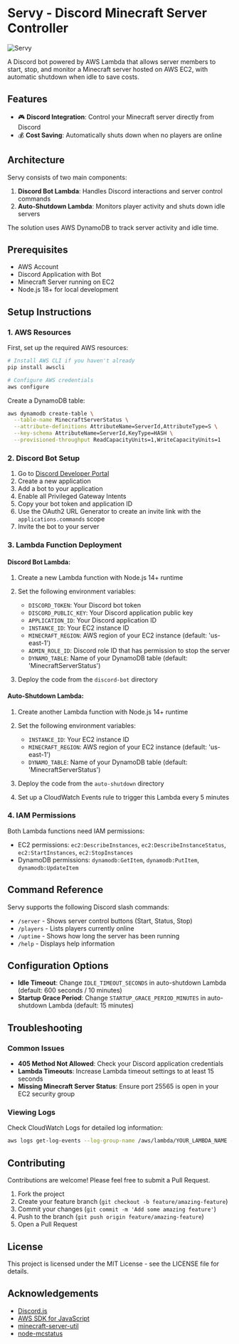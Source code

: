 # Servy - Discord Minecraft Server Controller

![Servy](https://github.com/user-attachments/assets/6f8dc795-4292-428e-99da-dce3b272f532)


A Discord bot powered by AWS Lambda that allows server members to start, stop, and monitor a Minecraft server hosted on AWS EC2, with automatic shutdown when idle to save costs.

## Features

- 🎮 **Discord Integration**: Control your Minecraft server directly from Discord
- 💰 **Cost Saving**: Automatically shuts down when no players are online

## Architecture

Servy consists of two main components:

1. **Discord Bot Lambda**: Handles Discord interactions and server control commands
2. **Auto-Shutdown Lambda**: Monitors player activity and shuts down idle servers

The solution uses AWS DynamoDB to track server activity and idle time.

## Prerequisites

- AWS Account
- Discord Application with Bot
- Minecraft Server running on EC2
- Node.js 18+ for local development

## Setup Instructions

### 1. AWS Resources

First, set up the required AWS resources:

```bash
# Install AWS CLI if you haven't already
pip install awscli

# Configure AWS credentials
aws configure
```

Create a DynamoDB table:

```bash
aws dynamodb create-table \
  --table-name MinecraftServerStatus \
  --attribute-definitions AttributeName=ServerId,AttributeType=S \
  --key-schema AttributeName=ServerId,KeyType=HASH \
  --provisioned-throughput ReadCapacityUnits=1,WriteCapacityUnits=1
```

### 2. Discord Bot Setup

1. Go to [Discord Developer Portal](https://discord.com/developers/applications)
2. Create a new application
3. Add a bot to your application
4. Enable all Privileged Gateway Intents
5. Copy your bot token and application ID
6. Use the OAuth2 URL Generator to create an invite link with the `applications.commands` scope
7. Invite the bot to your server

### 3. Lambda Function Deployment

#### Discord Bot Lambda:

1. Create a new Lambda function with Node.js 14+ runtime
2. Set the following environment variables:
   - `DISCORD_TOKEN`: Your Discord bot token
   - `DISCORD_PUBLIC_KEY`: Your Discord application public key
   - `APPLICATION_ID`: Your Discord application ID
   - `INSTANCE_ID`: Your EC2 instance ID
   - `MINECRAFT_REGION`: AWS region of your EC2 instance (default: 'us-east-1')
   - `ADMIN_ROLE_ID`: Discord role ID that has permission to stop the server
   - `DYNAMO_TABLE`: Name of your DynamoDB table (default: 'MinecraftServerStatus')

3. Deploy the code from the `discord-bot` directory

#### Auto-Shutdown Lambda:

1. Create another Lambda function with Node.js 14+ runtime
2. Set the following environment variables:
   - `INSTANCE_ID`: Your EC2 instance ID
   - `MINECRAFT_REGION`: AWS region of your EC2 instance (default: 'us-east-1')
   - `DYNAMO_TABLE`: Name of your DynamoDB table (default: 'MinecraftServerStatus')

3. Deploy the code from the `auto-shutdown` directory
4. Set up a CloudWatch Events rule to trigger this Lambda every 5 minutes

### 4. IAM Permissions

Both Lambda functions need IAM permissions:

- EC2 permissions: `ec2:DescribeInstances`, `ec2:DescribeInstanceStatus`, `ec2:StartInstances`, `ec2:StopInstances`
- DynamoDB permissions: `dynamodb:GetItem`, `dynamodb:PutItem`, `dynamodb:UpdateItem`

## Command Reference

Servy supports the following Discord slash commands:

- `/server` - Shows server control buttons (Start, Status, Stop)
- `/players` - Lists players currently online
- `/uptime` - Shows how long the server has been running
- `/help` - Displays help information

## Configuration Options

- **Idle Timeout**: Change `IDLE_TIMEOUT_SECONDS` in auto-shutdown Lambda (default: 600 seconds / 10 minutes)
- **Startup Grace Period**: Change `STARTUP_GRACE_PERIOD_MINUTES` in auto-shutdown Lambda (default: 15 minutes)

## Troubleshooting

### Common Issues

- **405 Method Not Allowed**: Check your Discord application credentials
- **Lambda Timeouts**: Increase Lambda timeout settings to at least 15 seconds
- **Missing Minecraft Server Status**: Ensure port 25565 is open in your EC2 security group

### Viewing Logs

Check CloudWatch Logs for detailed log information:

```bash
aws logs get-log-events --log-group-name /aws/lambda/YOUR_LAMBDA_NAME --limit 50
```

## Contributing

Contributions are welcome! Please feel free to submit a Pull Request.

1. Fork the project
2. Create your feature branch (`git checkout -b feature/amazing-feature`)
3. Commit your changes (`git commit -m 'Add some amazing feature'`)
4. Push to the branch (`git push origin feature/amazing-feature`)
5. Open a Pull Request

## License

This project is licensed under the MIT License - see the LICENSE file for details.

## Acknowledgements

- [Discord.js](https://discord.js.org/)
- [AWS SDK for JavaScript](https://aws.amazon.com/sdk-for-javascript/)
- [minecraft-server-util](https://github.com/PassTheMayo/minecraft-server-util)
- [node-mcstatus](https://github.com/jonhoo/node-mcstatus)
